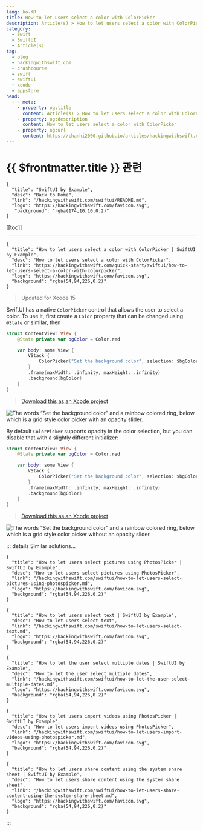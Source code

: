 ```yaml
---
lang: ko-KR
title: How to let users select a color with ColorPicker
description: Article(s) > How to let users select a color with ColorPicker
category:
  - Swift
  - SwiftUI
  - Article(s)
tag: 
  - blog
  - hackingwithswift.com
  - crashcourse
  - swift
  - swiftui
  - xcode
  - appstore
head:
  - - meta:
    - property: og:title
      content: Article(s) > How to let users select a color with ColorPicker
    - property: og:description
      content: How to let users select a color with ColorPicker
    - property: og:url
      content: https://chanhi2000.github.io/articles/hackingwithswift.com/swiftui/how-to-let-users-select-a-color-with-colorpicker.html
---
```


# {{ $frontmatter.title }} 관련

```component VPCard
{
  "title": "SwiftUI by Example",
  "desc": "Back to Home",
  "link": "/hackingwithswift.com/swiftui/README.md",
  "logo": "https://hackingwithswift.com/favicon.svg",
   "background": "rgba(174,10,10,0.2)"
}
```

[[toc]]

---

```component VPCard
{
  "title": "How to let users select a color with ColorPicker | SwiftUI by Example",
  "desc": "How to let users select a color with ColorPicker",
  "link": "https://hackingwithswift.com/quick-start/swiftui/how-to-let-users-select-a-color-with-colorpicker",
  "logo": "https://hackingwithswift.com/favicon.svg",
  "background": "rgba(54,94,226,0.2)"
}
```

> Updated for Xcode 15

SwiftUI has a native `ColorPicker` control that allows the user to select a color. To use it, first create a `Color` property that can be changed using `@State` or similar, then

```swift
struct ContentView: View {
    @State private var bgColor = Color.red

    var body: some View {
        VStack {
            ColorPicker("Set the background color", selection: $bgColor)
        }
        .frame(maxWidth: .infinity, maxHeight: .infinity)
        .background(bgColor)
    }
}
```

> [<FontIcon icon="fas fa-file-zipper"/>Download this as an Xcode project](https://hackingwithswift.com/files/projects/swiftui/how-to-let-users-select-a-color-with-colorpicker-1.zip)

![The words “Set the background color” and a rainbow colored ring, below which is a grid style color picker with an opacity slider.](https://hackingwithswift.com/img/books/quick-start/swiftui/how-to-let-users-select-a-color-with-colorpicker-1~dark.png)

By default `ColorPicker` supports opacity in the color selection, but you can disable that with a slightly different initializer:

```swift
struct ContentView: View {
    @State private var bgColor = Color.red

    var body: some View {
        VStack {
            ColorPicker("Set the background color", selection: $bgColor, supportsOpacity: false)
        }
        .frame(maxWidth: .infinity, maxHeight: .infinity)
        .background(bgColor)
    }
}
```

> [<FontIcon icon="fas fa-file-zipper"/>Download this as an Xcode project](https://hackingwithswift.com/files/projects/swiftui/how-to-let-users-select-a-color-with-colorpicker-2.zip)

![The words “Set the background color” and a rainbow colored ring, below which is a grid style color picker without an opacity slider.](https://hackingwithswift.com/img/books/quick-start/swiftui/how-to-let-users-select-a-color-with-colorpicker-2~dark.png)

::: details Similar solutions…

```component VPCard
{
  "title": "How to let users select pictures using PhotosPicker | SwiftUI by Example",
  "desc": "How to let users select pictures using PhotosPicker",
  "link": "/hackingwithswift.com/swiftui/how-to-let-users-select-pictures-using-photospicker.md",
  "logo": "https://hackingwithswift.com/favicon.svg",
  "background": "rgba(54,94,226,0.2)"
}
```

```component VPCard
{
  "title": "How to let users select text | SwiftUI by Example",
  "desc": "How to let users select text",
  "link": "/hackingwithswift.com/swiftui/how-to-let-users-select-text.md",
  "logo": "https://hackingwithswift.com/favicon.svg",
  "background": "rgba(54,94,226,0.2)"
}
```

```component VPCard
{
  "title": "How to let the user select multiple dates | SwiftUI by Example",
  "desc": "How to let the user select multiple dates",
  "link": "/hackingwithswift.com/swiftui/how-to-let-the-user-select-multiple-dates.md",
  "logo": "https://hackingwithswift.com/favicon.svg",
  "background": "rgba(54,94,226,0.2)"
}
```

```component VPCard
{
  "title": "How to let users import videos using PhotosPicker | SwiftUI by Example",
  "desc": "How to let users import videos using PhotosPicker",
  "link": "/hackingwithswift.com/swiftui/how-to-let-users-import-videos-using-photospicker.md",
  "logo": "https://hackingwithswift.com/favicon.svg",
  "background": "rgba(54,94,226,0.2)"
}
```

```component VPCard
{
  "title": "How to let users share content using the system share sheet | SwiftUI by Example",
  "desc": "How to let users share content using the system share sheet",
  "link": "/hackingwithswift.com/swiftui/how-to-let-users-share-content-using-the-system-share-sheet.md",
  "logo": "https://hackingwithswift.com/favicon.svg",
  "background": "rgba(54,94,226,0.2)"
}
```

:::

